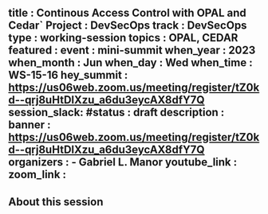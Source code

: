 title        : Continous Access Control with OPAL and Cedar`
Project      : DevSecOps
track        : DevSecOps
type         : working-session
topics       : OPAL, CEDAR
featured     :
event        : mini-summit
when_year    : 2023
when_month   : Jun
when_day     : Wed
when_time    : WS-15-16
hey_summit   : https://us06web.zoom.us/meeting/register/tZ0kd--qrj8uHtDlXzu_a6du3eycAX8dfY7Q
session_slack:
#status       : draft
description  :
banner       : https://us06web.zoom.us/meeting/register/tZ0kd--qrj8uHtDlXzu_a6du3eycAX8dfY7Q
organizers   :
     - Gabriel L. Manor 
youtube_link :
zoom_link    : 
---

## About this session
